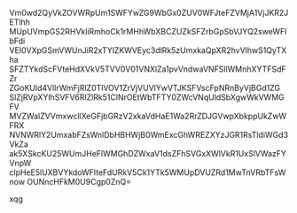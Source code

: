 Vm0wd2QyVkZOVWRpUm1SWFYwZG9WbGx0ZUV0WFJteFZVMjA1VjJKR2JETlhh
MUpUVmpGS2RHVkliRmhoCk1rMHhWbXBCZUZkSFZrbGpSbVJYQ2sweWFIbFdi
VEI0VXpGSmVWUnJiR2xTYlZKWVEyc3dlRk5zUmxkaQpXR2hvVlhwS1QyTXha
SFZTYkdScFVteHdXVkV5TVV0V01VNXlZa1pvVndwaVNFSllWMnhXYTFSdFZr
ZGoKUld4VllrWmFjRlZ0TlVOV1ZrVjVUVlYwVTJKSFVscFpNRnByVjBGd1ZG
SlZjRVpXYlhSVFV6RlZlRk51ClNrOEtWbTFTY0ZWcVNqUldSbXgwWkVWMGFV
MVZWalZVVmxwcllXeGFjbGRzV2xkaVdHaE1Wa2RrZDJGVwpXbkppUkZwWFRX
NVNWRlY2UmxabFZsWnlDbHBHWjB0WmExcGhWREZXYzJGR1RsTldiWGd3VkZa
ak5XSkcKU25WUmJHeFlWMGhDZWxaV1dsZFhSVGxXWlVkR1UxSlVWazFYVnpW
clpHeE5lUXBVYkdoWFlteFdURkV5Ck1YTk5WMUpDVUZRd1MwTnVRbTFsWnow
OUNncHFkM0U9Cgp0ZnQ=

xqg